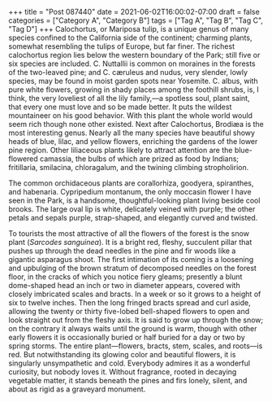 +++
title = "Post 087440"
date = 2021-06-02T16:00:02-07:00
draft = false
categories = ["Category A", "Category B"]
tags = ["Tag A", "Tag B", "Tag C", "Tag D"]
+++
Calochortus, or Mariposa tulip, is a unique genus of many species confined to the California side of the continent; charming plants, somewhat resembling the tulips of Europe, but far finer. The richest calochortus region lies below the western boundary of the Park; still five or six species are included. C. Nuttallii is common on moraines in the forests of the two-leaved pine; and C. cæruleus and nudus, very slender, lowly species, may be found in moist garden spots near Yosemite. C. albus, with pure white flowers, growing in shady places among the foothill shrubs, is, I think, the very loveliest of all the lily family,—a spotless soul, plant saint, that every one must love and so be made better. It puts the wildest mountaineer on his good behavior. With this plant the whole world would seem rich though none other existed. Next after Calochortus, Brodiæa is the most interesting genus. Nearly all the many species have beautiful showy heads of blue, lilac, and yellow flowers, enriching the gardens of the lower pine region. Other liliaceous plants likely to attract attention are the blue-flowered camassia, the bulbs of which are prized as food by Indians; fritillaria, smilacina, chloragalum, and the twining climbing stropholirion.

The common orchidaceous plants are corallorhiza, goodyera, spiranthes, and habenaria. Cypripedium montanum, the only moccasin flower I have seen in the Park, is a handsome, thoughtful-looking plant living beside cool brooks. The large oval lip is white, delicately veined with purple; the other petals and sepals purple, strap-shaped, and elegantly curved and twisted.

To tourists the most attractive of all the flowers of the forest is the snow plant (_Sarcodes sanguinea_). It is a bright red, fleshy, succulent pillar that pushes up through the dead needles in the pine and fir woods like a gigantic asparagus shoot. The first intimation of its coming is a loosening and upbulging of the brown stratum of decomposed needles on the forest floor, in the cracks of which you notice fiery gleams; presently a blunt dome-shaped head an inch or two in diameter appears, covered with closely imbricated scales and bracts. In a week or so it grows to a height of six to twelve inches. Then the long fringed bracts spread and curl aside, allowing the twenty or thirty five-lobed bell-shaped flowers to open and look straight out from the fleshy axis. It is said to grow up through the snow; on the contrary it always waits until the ground is warm, though with other early flowers it is occasionally buried or half buried for a day or two by spring storms. The entire plant—flowers, bracts, stem, scales, and roots—is red. But notwithstanding its glowing color and beautiful flowers, it is singularly unsympathetic and cold. Everybody admires it as a wonderful curiosity, but nobody loves it. Without fragrance, rooted in decaying vegetable matter, it stands beneath the pines and firs lonely, silent, and about as rigid as a graveyard monument.

